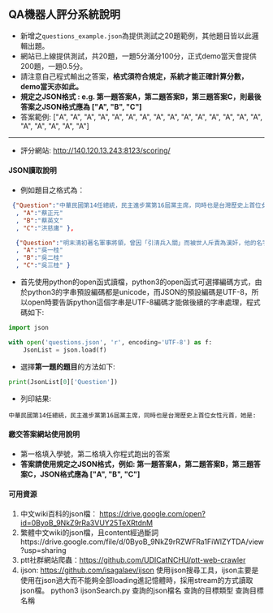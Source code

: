 ## QA機器人評分系統說明

- 新增之`questions_example.json`為提供測試之20題範例，其他題目皆以此邏輯出題。
- 網站已上線提供測試，共20題，一題5分滿分100分，正式demo當天會提供200題，一題0.5分。
- 請注意自己程式輸出之答案，**格式須符合規定，系統才能正確計算分數，demo當天亦如此。**
- **規定之JSON格式 : e.g. 第一題答案A，第二題答案B，第三題答案C，則最後答案之JSON格式應為 ["A", "B", "C"]**
- 答案範例: ["A", "A", "A", "A", "A", "A", "A", "A", "A", "A", "A", "A", "A", "A", "A", "A", "A", "A", "A", "A"]

---

- 評分網站: <http://140.120.13.243:8123/scoring/>

#### JSON讀取說明
- 例如題目之格式為：
```json
 {"Question":"中華民國第14任總統，民主進步黨第16屆黨主席，同時也是台灣歷史上首位女性元首，她是:" 
  , "A":"蔡正元"
  , "B":"蔡英文"
  , "C":"洪慈庸" },

  {"Question":"明末清初著名軍事將領，曾因「引清兵入關」而被世人斥責為漢奸，他的名字叫做:" 
  , "A":"吳一桂"
  , "B":"吳二桂"
  , "C":"吳三桂" }
```
- 首先使用python的open函式讀檔，python3的open函式可選擇編碼方式，由於python3的字串預設編碼都是unicode，而JSON的預設編碼是UTF-8，所以open時要告訴python這個字串是UTF-8編碼才能做後續的字串處理，程式碼如下:
```python
import json

with open('questions.json', 'r', encoding='UTF-8') as f:
	JsonList = json.load(f)
```

- 選擇**第一題的題目**的方法如下:
```python
print(JsonList[0]['Question'])
```
- 列印結果:
```
中華民國第14任總統，民主進步黨第16屆黨主席，同時也是台灣歷史上首位女性元首，她是:
```

#### 繳交答案網站使用說明
- 第一格填入學號，第二格填入你程式跑出的答案
- **答案請使用規定之JSON格式，例如: 第一題答案A，第二題答案B，第三題答案C，JSON格式應為 ["A", "B", "C"]**

#### 可用資源
1. 中文wiki百科的json檔： https://drive.google.com/open?id=0ByoB_9NkZ9rRa3VUY25TeXRtdnM
2. 繁體中文wiki的json檔，且content經過斷詞https://drive.google.com/file/d/0ByoB_9NkZ9rRZWFRa1FiWlZYTDA/view?usp=sharing  
3. ptt社群網站爬蟲：https://github.com/UDICatNCHU/ptt-web-crawler
4. ijson: https://github.com/isagalaev/ijson
   使用ijson搜尋工具，ijson主要是使用在json過大而不能夠全部loading進記憶體時，採用stream的方式讀取json檔。
	python3 ijsonSearch.py 查詢的json檔名 查詢的目標類型 查詢目標名稱

